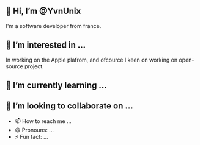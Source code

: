## 👋 Hi, I’m @YvnUnix
I'm a software developer from france.
## 👀 I’m interested in ...
In working on the Apple plafrom, and ofcource I keen on working on open-source project.

## 🌱 I’m currently learning ...

## 💞️ I’m looking to collaborate on ...

- 📫 How to reach me ...
- 😄 Pronouns: ...
- ⚡ Fun fact: ...

<!---
YvnUnix/YvnUnix is a ✨ special ✨ repository because its `README.md` (this file) appears on your GitHub profile.
You can click the Preview link to take a look at your changes.
--->
